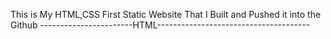 This is My HTML,CSS First Static Website That I Built and Pushed it into the Github
-----------------------HTML--------------------------------------

